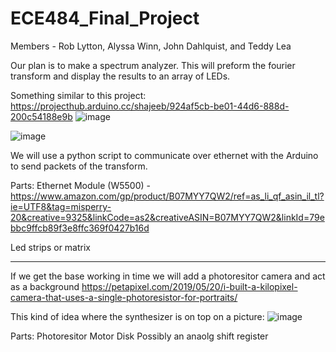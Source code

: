 # ECE484_Final_Project

Members - Rob Lytton, Alyssa Winn, John Dahlquist, and Teddy Lea

Our plan is to make a spectrum analyzer. 
This will preform the fourier transform and display the results to an array of LEDs.

Something similar to this project:
https://projecthub.arduino.cc/shajeeb/924af5cb-be01-44d6-888d-200c54188e9b
![image](https://user-images.githubusercontent.com/95442814/225405335-9c833da3-c541-4728-874f-bafeebf9d219.png)

![image](https://user-images.githubusercontent.com/95442814/225405623-d3ffba57-ff7c-4a81-aaff-b2ea86bff315.png)




We will use a python script to communicate over ethernet with the Arduino to send packets of the transform.

Parts:
Ethernet Module (W5500) - https://www.amazon.com/gp/product/B07MYY7QW2/ref=as_li_qf_asin_il_tl?ie=UTF8&tag=misperry-20&creative=9325&linkCode=as2&creativeASIN=B07MYY7QW2&linkId=79ebbc9ffcb89f3e8ffc369f0427b16d

Led strips or matrix 

-----------------------------------------

If we get the base working in time we will add a photoresitor camera and act as a background 
https://petapixel.com/2019/05/20/i-built-a-kilopixel-camera-that-uses-a-single-photoresistor-for-portraits/

This kind of idea where the synthesizer is on top on a picture:
![image](https://user-images.githubusercontent.com/95442814/225406496-231b97b7-3ce5-47a5-bd06-ada7c2e406a0.png)


Parts:
Photoresitor 
Motor
Disk
Possibly an anaolg shift register


